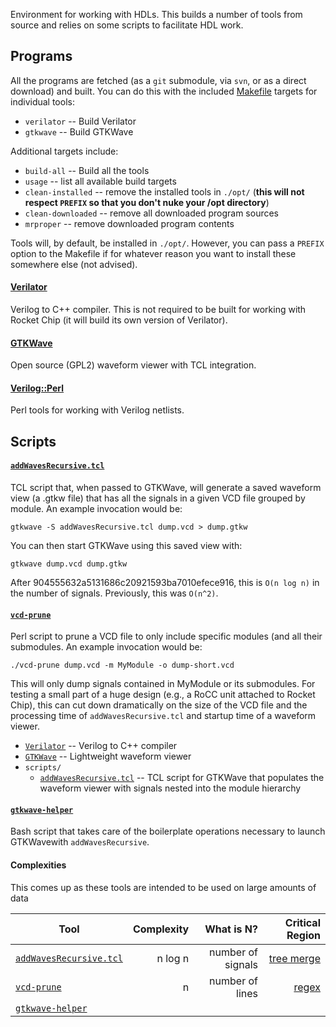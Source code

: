 Environment for working with HDLs. This builds a number of tools from source and relies on some scripts to facilitate HDL work.

## Programs
All the programs are fetched (as a `git` submodule, via `svn`, or as a direct download) and built. You can do this with the included [Makefile](Makefile) targets for individual tools:
* `verilator` -- Build Verilator
* `gtkwave` -- Build GTKWave

Additional targets include:
* `build-all` -- Build all the tools
* `usage` -- list all available build targets
* `clean-installed` -- remove the installed tools in `./opt/` (__this will not respect `PREFIX` so that you don't nuke your /opt directory__)
* `clean-downloaded` -- remove all downloaded program sources
* `mrproper` -- remove downloaded program contents

Tools will, by default, be installed in `./opt/`. However, you can pass a `PREFIX` option to the Makefile if for whatever reason you want to install these somewhere else (not advised).

#### [Verilator](http://www.veripool.org/wiki/verilator)
Verilog to C++ compiler. This is not required to be built for working with Rocket Chip (it will build its own version of Verilator).

#### [GTKWave](http://gtkwave.sourceforge.net/)
Open source (GPL2) waveform viewer with TCL integration.

#### [Verilog::Perl](http://www.veripool.org/wiki/verilog-perl)
Perl tools for working with Verilog netlists.

## Scripts

#### [`addWavesRecursive.tcl`](scripts/addWavesRecursive.tcl)
TCL script that, when passed to GTKWave, will generate a saved waveform view (a .gtkw file) that has all the signals in a given VCD file grouped by module. An example invocation would be:

```
gtkwave -S addWavesRecursive.tcl dump.vcd > dump.gtkw
```

You can then start GTKWave using this saved view with:

```
gtkwave dump.vcd dump.gtkw
```

After 904555632a5131686c20921593ba7010efece916, this is `O(n log n)` in the number of signals. Previously, this was `O(n^2)`.

#### [`vcd-prune`](scripts/vcd-prune)
Perl script to prune a VCD file to only include specific modules (and all their submodules. An example invocation would be:

```
./vcd-prune dump.vcd -m MyModule -o dump-short.vcd
```

This will only dump signals contained in MyModule or its submodules. For testing a small part of a huge design (e.g., a RoCC unit attached to Rocket Chip), this can cut down dramatically on the size of the VCD file and the processing time of `addWavesRecursive.tcl` and startup time of a waveform viewer.

* [`Verilator`](http://www.veripool.org/wiki/verilator) -- Verilog to C++ compiler
* [`GTKWave`](http://gtkwave.sourceforge.net) -- Lightweight waveform viewer
* `scripts/`
  * [`addWavesRecursive.tcl`](scripts/addWavesRecursive.tcl) -- TCL script for GTKWave that populates the waveform viewer with signals nested into the module hierarchy

#### [`gtkwave-helper`](scripts/gtkwave-helper)
Bash script that takes care of the boilerplate operations necessary to launch GTKWavewith `addWavesRecursive`.

#### Complexities
This comes up as these tools are intended to be used on large amounts of data

| Tool                                                     | Complexity     | What is N?        | Critical Region                                 |
| -------------                                            | -------------: | -----:            | --------------:                                 |
| [`addWavesRecursive.tcl`](scripts/addWavesRecursive.tcl) | n log n        | number of signals | [tree merge](scripts/addWavesRecursive.tcl#L89) |
| [`vcd-prune`](scripts/vcd-prune)                         | n              | number of lines   | [regex](scripts/vcd-prune#L112)                 |
| [`gtkwave-helper`](scripts/gtkwave-helper)               |                |                   |                                                 |
